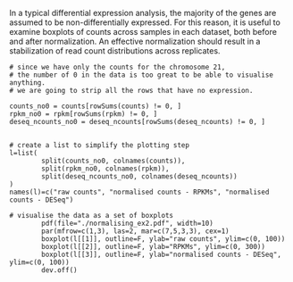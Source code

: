 In a typical differential expression analysis, the majority of the genes are assumed to be non-differentially expressed. For this reason, it is useful to examine boxplots of counts across samples in each dataset, both before and after normalization. An effective normalization should result in a stabilization of read count distributions across replicates.

```rconsole
# since we have only the counts for the chromosome 21, 
# the number of 0 in the data is too great to be able to visualise anything.
# we are going to strip all the rows that have no expression.

counts_no0 = counts[rowSums(counts) != 0, ]
rpkm_no0 = rpkm[rowSums(rpkm) != 0, ]
deseq_ncounts_no0 = deseq_ncounts[rowSums(deseq_ncounts) != 0, ]


# create a list to simplify the plotting step
l=list(
        split(counts_no0, colnames(counts)),
        split(rpkm_no0, colnames(rpkm)),
        split(deseq_ncounts_no0, colnames(deseq_ncounts))
)
names(l)=c("raw counts", "normalised counts - RPKMs", "normalised counts - DESeq")

# visualise the data as a set of boxplots
        pdf(file="./normalising_ex2.pdf", width=10)
        par(mfrow=c(1,3), las=2, mar=c(7,5,3,3), cex=1)
        boxplot(l[[1]], outline=F, ylab="raw counts", ylim=c(0, 100))
        boxplot(l[[2]], outline=F, ylab="RPKMs", ylim=c(0, 300))
        boxplot(l[[3]], outline=F, ylab="normalised counts - DESeq", ylim=c(0, 100))
        dev.off()
```

